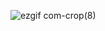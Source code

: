 ![ezgif com-crop(8)](https://github.com/user-attachments/assets/0427f5b3-1c75-492c-9ea2-88cfc7dc3eb0)
